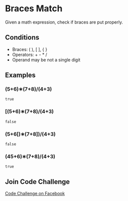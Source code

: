 # Braces Match

Given a math expression, check if braces are put properly.

## Conditions

* Braces: ( ), [ ], { }
* Operators: + - * /
* Operand may be not a single digit

## Examples

### (5+6)∗(7+8)/(4+3) 

```
true
```

### [(5+6)∗(7+8)/(4+3) 

```
false
```

### (5+6[)∗(7+8])/(4+3)

```
false
```

### (45+6)∗(7+8)/(4+3) 

```
true
```

## Join Code Challenge

[Code Challenge on Facebook](https://www.facebook.com/groups/202249393918924/)